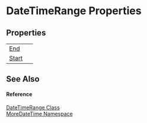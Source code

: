 # DateTimeRange Properties




## Properties
<table>
<tr>
<td><a href="P_MoreDateTime_DateTimeRange_End.md">End</a></td>
<td> </td></tr>
<tr>
<td><a href="P_MoreDateTime_DateTimeRange_Start.md">Start</a></td>
<td> </td></tr>
</table>

## See Also


#### Reference
<a href="T_MoreDateTime_DateTimeRange.md">DateTimeRange Class</a>  
<a href="N_MoreDateTime.md">MoreDateTime Namespace</a>  
